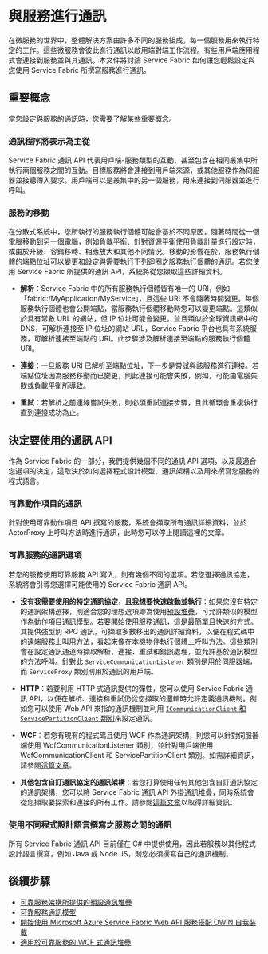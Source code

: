 <properties
   pageTitle="Microsoft Azure Service Fabric 如何與服務通訊"
   description="本文章將說明您如何連接至 Service Fabric 應用程式中的服務並與其進行通訊。"
   services="service-fabric"
   documentationCenter=".net"
   authors="kunaldsingh"
   manager="timlt"
   editor=""/>

<tags
   ms.service="service-fabric"
   ms.devlang="dotnet"
   ms.topic="article"
   ms.tgt_pltfrm="NA"
   ms.workload="NA"
   ms.date="04/29/2015"
   ms.author="kunalds"/>


# 與服務進行通訊
在微服務的世界中，整體解決方案由許多不同的服務組成，每一個服務用來執行特定的工作。這些微服務會彼此進行通訊以啟用端對端工作流程。有些用戶端應用程式會連接到服務並與其通訊。本文件將討論 Service Fabric 如何讓您輕鬆設定與您使用 Service Fabric 所撰寫服務進行通訊。

## 重要概念
當您設定與服務的通訊時，您需要了解某些重要概念。
### 通訊程序將表示為主從
Service Fabric 通訊 API 代表用戶端-服務類型的互動，甚至包含在相同叢集中所執行兩個服務之間的互動。目標服務將會連接到用戶端來源，或其他服務作為伺服器並接聽傳入要求。用戶端可以是叢集中的另一個服務，用來連接到伺服器並進行呼叫。
### 服務的移動
在分散式系統中，您所執行的服務執行個體可能會基於不同原因，隨著時間從一個電腦移動到另一個電腦，例如負載平衡、針對資源平衡使用負載計量進行設定時，或由於升級、容錯移轉、相應放大和其他不同情況。移動的影響在於，服務執行個體的端點位址可以變更和設定與需要執行下列迴圈之服務執行個體的通訊。若您使用 Service Fabric 所提供的通訊 API，系統將從您擷取這些詳細資料。

* **解析**：Service Fabric 中的所有服務執行個體皆有唯一的 URI，例如「fabric:/MyApplication/MyService」，且這些 URI 不會隨著時間變更。每個服務執行個體也會公開端點，當服務執行個體移動時您可以變更端點。這類似於具有常數 URL 的網站，但 IP 位址可能會變更。並且類似於全球資訊網中的 DNS，可解析連接至 IP 位址的網站 URL，Service Fabric 平台也具有系統服務，可解析連接至端點的 URI。此步驟涉及解析連接至端點的服務執行個體 URI。

* **連接**：一旦服務 URI 已解析至端點位址，下一步是嘗試與該服務進行連接。若端點位址因為服務移動而已變更，則此連接可能會失敗，例如，可能由電腦失敗或負載平衡所導致。

* **重試**：若解析之前連線嘗試失敗，則必須重試連接步驟，且此循環會重複執行直到連接成功為止。

## 決定要使用的通訊 API
作為 Service Fabric 的一部分，我們提供幾個不同的通訊 API 選項，以及最適合您選項的決定，這取決於如何選擇程式設計模型、通訊架構以及用來撰寫您服務的程式語言。
### 可靠動作項目的通訊
針對使用可靠動作項目 API 撰寫的服務，系統會擷取所有通訊詳細資料，並於 ActorProxy 上呼叫方法時進行通訊，此時您可以停止閱讀這裡的文章。

### 可靠服務的通訊選項
若您的服務使用可靠服務 API 寫入，則有幾個不同的選項。若您選擇通訊協定，系統將會引導您選擇可能使用的 Service Fabric 通訊 API。

* **沒有我需要使用的特定通訊協定，且我想要快速啟動並執行**：如果您沒有特定的通訊架構選擇，則適合您的理想選項即為使用[預設堆疊](service-fabric-reliable-services-communication-default.md)，可允許類似的模型作為動作項目通訊模型。若要開始使用服務通訊，這是最簡單且快速的方式。其提供強型別 RPC 通訊，可擷取多數移出的通訊詳細資料，以便在程式碼中的遠端服務上叫用方法，看起來像在本機物件執行個體上呼叫方法。這些類別會在設定通訊通道時擷取解析、連接、重試和錯誤處理，並允許基於通訊模型的方法呼叫。針對此 `ServiceCommunicationListener` 類別是用於伺服器端，而 `ServiceProxy` 類別則用於通訊的用戶端。

* **HTTP**：若要利用 HTTP 式通訊提供的彈性，您可以使用 Service Fabric 通訊 API，以便在解析、連接和重試仍從您擷取的邏輯時允許定義通訊機制。例如您可以使用 Web API 來指的通訊機制並利用 [`ICommunicationClient` 和 `ServicePartitionClient` 類別](service-fabric-reliable-services-communication.md)來設定通訊。
* **WCF**：若您有現有的程式碼且使用 WCF 作為通訊架構，則您可以針對伺服器端使用 WcfCommunicationListener 類別，並針對用戶端使用 WcfCommunicationClient 和 ServicePartitionClient 類別。如需詳細資訊，請參閱[這篇文章](service-fabric-reliable-services-communication-wcf.md)。

* **其他包含自訂通訊協定的通訊架構**：若您打算使用任何其他包含自訂通訊協定的通訊架構，您可以將 Service Fabric 通訊 API 外掛通訊堆疊，同時系統會從您擷取要探索和連接的所有工作。請參閱[這篇文章](service-fabric-reliable-services-communication.md)以取得詳細資訊。

### 使用不同程式設計語言撰寫之服務之間的通訊
所有 Service Fabric 通訊 API 目前僅在 C# 中提供使用，因此若服務以其他程式設計語言撰寫，例如 Java 或 Node.JS，則您必須撰寫自己的通訊機制。

## 後續步驟
* [可靠服務架構所提供的預設通訊堆疊 ](service-fabric-reliable-services-communication-default.md)
* [可靠服務通訊模型](service-fabric-reliable-services-communication.md)
* [開始使用 Microsoft Azure Service Fabric Web API 服務搭配 OWIN 自我裝載](service-fabric-reliable-services-communication-webapi.md)
* [適用於可靠服務的 WCF 式通訊堆疊](service-fabric-reliable-services-communication-wcf.md)
 

<!---HONumber=July15_HO4-->